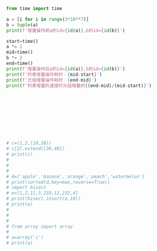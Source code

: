 
<BlogInfo id="1112" title="2.序列的增量赋值" author="白日梦想猿" pv=0 read_times=0 pre_cost_time=0分30秒 category="序列构成的数组" tag_list="['序列构成的数组']" create_time="2022.02.14 10:27:06" update_time="2022.09.04 16:11:53" />

```python
from time import time

a = [i for i in range(3*10**7)]
b = tuple(a)
print(f'增量操作前a的id={id(a)},b的id={id(b)}')

start=time()
a *= 2
mid=time()
b *= 2
end=time()
print(f'增量操作后a的id={id(a)},b的id={id(b)}')
print(f'列表增量操作耗时：{mid-start}')
print(f'元组增量操作耗时：{end-mid}')
print(f'列表增量的速度时元组增量的{(end-mid)/(mid-start)}')










# c=(1,2,[10,20])
# c[2].extend([30,40])
# print(c)
#
#
#
# d=['apple','banana','orange','peach','watermelon']
# print(sorted(d,key=max,reverse=True))
# import bisect
# e=[1,2,11,3,233,12,232,4]
# print(bisect.insort(e,10))
# print(e)
#
#
#
# from array import array
#
# a=array('i')
# print(a)

```
